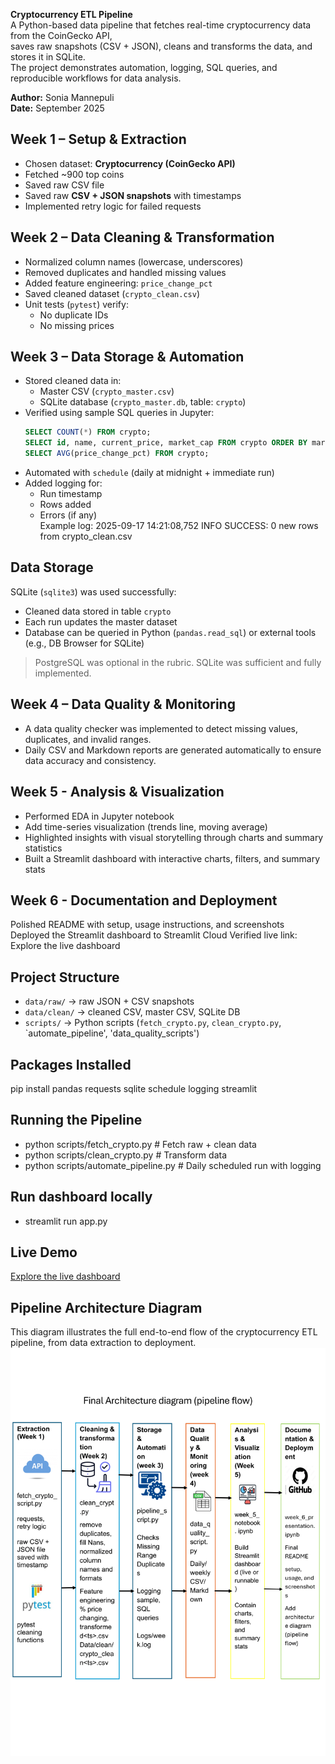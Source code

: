 **Cryptocurrency ETL Pipeline**  
A Python-based data pipeline that fetches real-time cryptocurrency data from the CoinGecko API,  
saves raw snapshots (CSV + JSON), cleans and transforms the data, and stores it in SQLite.  
The project demonstrates automation, logging, SQL queries, and reproducible workflows for data analysis.  

**Author:** Sonia Mannepuli  
**Date:** September 2025  

## Week 1 – Setup & Extraction
- Chosen dataset: **Cryptocurrency (CoinGecko API)**  
- Fetched ~900 top coins
- Saved raw CSV file
- Saved raw **CSV + JSON snapshots** with timestamps  
- Implemented retry logic for failed requests  

## Week 2 – Data Cleaning & Transformation
- Normalized column names (lowercase, underscores)  
- Removed duplicates and handled missing values  
- Added feature engineering: `price_change_pct`  
- Saved cleaned dataset (`crypto_clean.csv`)  
- Unit tests (`pytest`) verify:  
  - No duplicate IDs  
  - No missing prices  

## Week 3 – Data Storage & Automation
- Stored cleaned data in:  
  - Master CSV (`crypto_master.csv`)  
  - SQLite database (`crypto_master.db`, table: `crypto`)  
- Verified using sample SQL queries in Jupyter:  
  ```sql
  SELECT COUNT(*) FROM crypto;
  SELECT id, name, current_price, market_cap FROM crypto ORDER BY market_cap DESC LIMIT 5;
  SELECT AVG(price_change_pct) FROM crypto;
  ```
- Automated with `schedule` (daily at midnight + immediate run)  
- Added logging for:  
  - Run timestamp  
  - Rows added  
  - Errors (if any)  
Example log:
2025-09-17 14:21:08,752 INFO SUCCESS: 0 new rows from crypto_clean.csv

## Data Storage
SQLite (`sqlite3`) was used successfully:  
- Cleaned data stored in table `crypto`  
- Each run updates the master dataset  
- Database can be queried in Python (`pandas.read_sql`) or external tools (e.g., DB Browser for SQLite)  
> PostgreSQL was optional in the rubric. SQLite was sufficient and fully implemented.

## Week 4 – Data Quality & Monitoring
- A data quality checker was implemented to detect missing values, duplicates, and invalid ranges.
- Daily CSV and Markdown reports are generated automatically to ensure data accuracy and consistency.

## Week 5 - Analysis & Visualization
- Performed EDA in Jupyter notebook
- Add time-series visualization  (trends line, moving average)
- Highlighted insights with visual storytelling through charts and summary statistics
- Built a Streamlit dashboard with interactive charts, filters, and summary stats

## Week 6 - Documentation and Deployment
Polished README with setup, usage instructions, and screenshots
Deployed the Streamlit dashboard to Streamlit Cloud
Verified live link: Explore the live dashboard

## Project Structure
- `data/raw/` → raw JSON + CSV snapshots  
- `data/clean/` → cleaned CSV, master CSV, SQLite DB  
- `scripts/` → Python scripts (`fetch_crypto.py`, `clean_crypto.py`, `automate_pipeline', 'data_quality_scripts')

## Packages Installed
pip install pandas requests sqlite schedule logging streamlit

## Running the Pipeline
- python scripts/fetch_crypto.py   # Fetch raw + clean data
- python scripts/clean_crypto.py   # Transform data
- python scripts/automate_pipeline.py  # Daily scheduled run with logging

## Run dashboard locally
- streamlit run app.py

## Live Demo
[Explore the live dashboard](https://cryptocurrency-project-eyuyea4dziforvj2mrizkh.streamlit.app/)

## Pipeline Architecture Diagram
This diagram illustrates the full end-to-end flow of the cryptocurrency ETL pipeline, from data extraction to deployment.
![Pipeline Architecture Diagram](pipeline_architecture.png)

